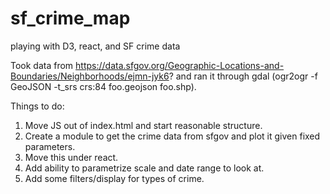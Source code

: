 # sf_crime_map
playing with D3, react, and SF crime data

Took data from https://data.sfgov.org/Geographic-Locations-and-Boundaries/Neighborhoods/ejmn-jyk6? and ran it through
gdal (ogr2ogr -f GeoJSON -t_srs crs:84 foo.geojson foo.shp).

Things to do:
1) Move JS out of index.html and start reasonable structure.
2) Create a module to get the crime data from sfgov and plot it given fixed parameters.
3) Move this under react.
4) Add ability to parametrize scale and date range to look at.
5) Add some filters/display for types of crime.
